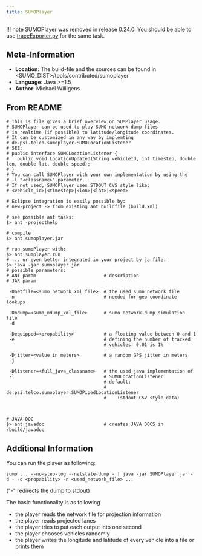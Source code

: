 ```yaml
---
title: SUMOPlayer
---
```


!!! note
    SUMOPlayer was removed in release 0.24.0. You should be able to use [traceExporter.py](../Tools/TraceExporter.md) for the same task.

## Meta-Information

- **Location**: The build-file and the sources can be found in <SUMO_DIST\>/tools/contributed/sumoplayer
- **Language**: Java \>=1.5
- **Author**: Michael Willigens

## From README

    # This is file gives a brief overview on SUMPlayer usage.
    # SUMOPlayer can be used to play SUMO network-dump files
    # in realtime (if possible) to latitude/longitude coordinates.
    # It can be customized in any way by implemting
    # de.psi.telco.sumoplayer.SUMOLocationListener
    # SEE:
    # public interface SUMOLocationListener {
    #   public void LocationUpdated(String vehicleId, int timestep, double lon, double lat, double speed);
    # }
    # You can call SUMOPlayer with your own implementation by using the
    # -l "<classname>" parameter.
    # If not used, SUMOPlayer uses STDOUT CVS style like:
    # <vehicle_id>|<timestep>|<lon>|<lat>|<speed>

    # Eclipse integration is easily possible by:
    # new-project -> from existing ant buildfile (build.xml)

    # see possible ant tasks:
    $> ant -projecthelp

    # compile
    $> ant sumoplayer.jar

    # run sumoPlayer with:
    $> ant sumplayer.run
    # ... or even better integrated in your project by jarfile:
    $> java -jar sumoplayer.jar
    # possible parameters:
    # ANT param                         # description
    # JAR param

     -Dnetfile=<sumo_network_xml_file>  # the used sumo network file
     -n                                 # needed for geo coordinate lookups

     -Dndump=<sumo_ndump_xml_file>      # sumo network-dump simulation file
     -d

     -Dequipped=<propability>           # a floating value between 0 and 1
     -e                                 # defining the number of tracked
                                        # vehicles. 0.01 is 1%

     -Djitter=<value_in_meters>         # a random GPS jitter in meters
     -j

     -Dlistener=<full_java_classname>   # the used java implementation of
     -l                                 # SUMOLocationListener
                                        # default:
                                        # de.psi.telco.sumoplayer.SUMOPipedLocationListener
                                        #    (stdout CSV style data)



    # JAVA DOC
    $> ant javadoc                      # creates JAVA DOCS in /build/javadoc

## Additional Information

You can run the player as following:

```
sumo ... --no-step-log --netstate-dump - | java -jar SUMOPlayer.jar -d - -c <propability> -n <used_network_file> ...
```

("-" redirects the dump to stdout)

The basic functionality is as following

- the player reads the network file for projection information
- the player reads projected lanes
- the player tries to put each output into one second
- the player chooses vehicles randomly
- the player writes the longitude and latitude of every vehicle into a
  file or prints them